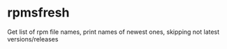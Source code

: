 rpmsfresh
=========

Get list of rpm file names, print names of newest ones, skipping not latest versions/releases 
